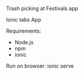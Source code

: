 Trash picking at Festivals app

Ionic tabs App

Requirements:
- Node.js
- npm
- ionic

Run on browser: 
  ionic serve
